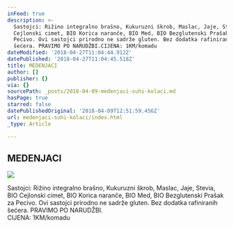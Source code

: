 ```yaml
---
inFeed: true
description: >-
  Sastojci: Rižino integralno brašno, Kukuruzni škrob, Maslac, Jaje, Stevia, BIO
  Cejlonski cimet, BIO Korica naranče, BIO Med, BIO Bezglutenski Prašak za
  Pecivo. Ovi sastojci prirodno ne sadrže gluten. Bez dodatka rafiniranih
  šećera. PRAVIMO PO NARUDŽBI.CIJENA: 1KM/komadu
dateModified: '2018-04-27T11:04:44.912Z'
datePublished: '2018-04-27T11:04:45.518Z'
title: MEDENJACI
author: []
publisher: {}
via: {}
sourcePath: _posts/2018-04-09-medenjaci-suhi-kolaci.md
hasPage: true
starred: false
datePublishedOriginal: '2018-04-09T12:51:59.456Z'
url: medenjaci-suhi-kolaci/index.html
_type: Article

---
```

## MEDENJACI
![](https://the-grid-user-content.s3-us-west-2.amazonaws.com/b9ebe040-fb14-4e41-8fcf-f25f903c1d17.jpg)

Sastojci: Rižino integralno brašno, Kukuruzni škrob, Maslac, Jaje, Stevia, BIO Cejlonski cimet, BIO Korica naranče, BIO Med, BIO Bezglutenski Prašak za Pecivo. Ovi sastojci prirodno ne sadrže gluten. Bez dodatka rafiniranih šećera. PRAVIMO PO NARUDŽBI.  
CIJENA: 1KM/komadu